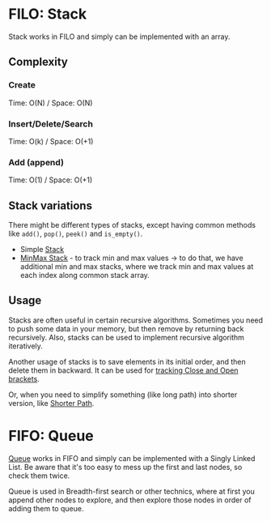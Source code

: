 # FILO: Stack
Stack works in FILO and simply can be implemented with an array.

## Complexity
### Create
Time: O(N) / Space: O(N)
### Insert/Delete/Search
Time: O(k) / Space: O(+1)
### Add (append)
Time: O(1) / Space: O(+1)

## Stack variations
There might be different types of stacks, except having common methods like `add()`, `pop()`, `peek()` and `is_empty()`.
- Simple [Stack](https://github.com/kotsky/py-libs/blob/master/data_structures/memo_repacement_strategies/filo.py)
- [MinMax Stack](https://github.com/kotsky/py-libs/blob/master/data_structures/memo_repacement_strategies/filo.py) - to track min and max values -> to do that, we have additional min and max stacks, where we track min and max values at each index along common stack array.


## Usage
Stacks are often useful in certain recursive algorithms. Sometimes you need to push some data in your memory, but then remove by returning back recursively.
Also, stacks can be used to implement recursive algorithm iteratively.

Another usage of stacks is to save elements in its initial order, and then delete them in backward. It can be used for [tracking Close and Open brackets](https://github.com/kotsky/programming-exercises/blob/master/Stacks%20And%20Queues/Balanced%20Brackets.py).

Or, when you need to simplify something (like long path) into shorter version, like [Shorter Path](https://github.com/kotsky/programming-exercises/blob/master/Stacks%20And%20Queues/Shorten%20Path.py).

# FIFO: Queue
[Queue](https://github.com/kotsky/py-libs/blob/master/data_structures/memo_repacement_strategies/fifo.py) works in FIFO and simply can be implemented with a Singly Linked List.
Be aware that it's too easy to mess up the first and last nodes, so check them twice.

Queue is used in Breadth-first search or other technics, where at first you append other nodes to explore, and then explore  those nodes in order of adding them to queue.